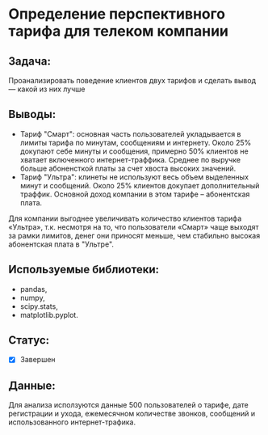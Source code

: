 # Определение перспективного тарифа для телеком компании 

## Задача: 

Проанализировать поведение клиентов двух тарифов и сделать вывод — какой из них лучше

## Выводы:

- Тариф "Смарт": основная часть пользователей укладывается в лимиты тарифа по минутам, сообщениям и интернету. Около 25% докупают себе минуты и сообщения, примерно 50% клиентов не хватает включенного интернет-траффика. Среднее по выручке больше абоненсткой платы за счет хвоста высоких значений.
- Тариф "Ультра": клинеты не используют весь объем выделенных минут и сообщений. Около 25% клиентов докупает дополнительный траффик. Основной доход компании в этом тарифе –  абонентская плата.

Для компании выгоднее увеличивать количество клиентов тарифа «Ультра», т.к. несмотря на то, что пользователи «Смарт» чаще выходят за рамки лимитов, денег они приносят меньше, чем стабильно высокая абонентская плата в "Ультре". 

## Используемые библиотеки:

- pandas, 
- numpy, 
- scipy.stats, 
- matplotlib.pyplot.

## Статус:

- [x] Завершен

## Данные:

Для анализа исползуются данные 500 пользователей о тарифе, дате регистрации и ухода, ежемесячном количестве звонков, сообщений и использованного интернет-трафика.

